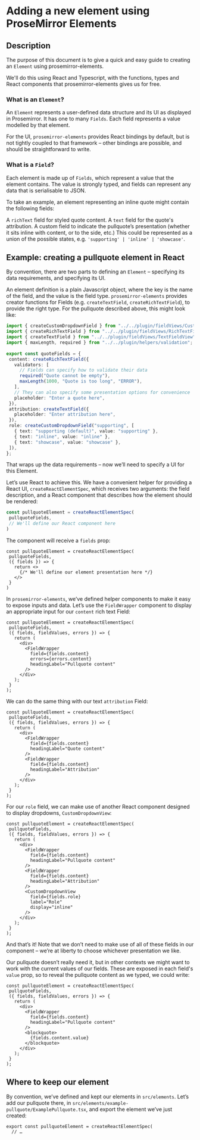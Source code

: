 # Adding a new element using ProseMirror Elements
## Description
The purpose of this document is to give a quick and easy guide to creating an `Element` using prosemirror-elements.

We'll do this using React and Typescript, with the functions, types and React components that prosemirror-elements gives us for free.

### What is an `Element`?

An `Element` represents a user-defined data structure and its UI as displayed in Prosemirror. It has one to many `Fields`. Each field represents a value modelled by that element.

For the UI, `prosemirror-elements` provides React bindings by default, but is not tightly coupled to that framework – other bindings are possible, and should be straightforward to write. 

### What is a `Field`?
Each element is made up of `Fields`, which represent a value that the element contains. The value is strongly typed, and fields can represent any data that is serialisable to JSON.

To take an example, an element representing an inline quote might contain the following fields:

A `richText` field for styled quote content.
A `text` field for the quote's attribution.
A custom field to indicate the pullquote’s presentation (whether it sits inline with content, or to the side, etc.) This could be represented as a union of the possible states, e.g. `'supporting' | 'inline' | 'showcase'`.

## Example: creating a pullquote element in React
By convention, there are two parts to defining an `Element` – specifying its data requirements, and specifying its UI.

An element definition is a plain Javascript object, where the key is the name of the field, and the value is the field type. `prosemirror-elements` provides creator functions for Fields (e.g. `createTextField`, `createRichTextField`), to provide the right type. For the pullquote described above, this might look like:

```ts
import { createCustomDropdownField } from "../../plugin/fieldViews/CustomFieldView";
import { createRichTextField } from "../../plugin/fieldViews/RichTextFieldView";
import { createTextField } from "../../plugin/fieldViews/TextFieldView";
import { maxLength, required } from "../../plugin/helpers/validation";
 
export const quoteFields = {
 content: createRichTextField({
   validators: [
     // Fields can specify how to validate their data
     required("Quote cannot be empty"),
     maxLength(1000, "Quote is too long", "ERROR"),
   ],
   // They can also specify some presentation options for convenience
   placeholder: "Enter a quote here",
 }),
 attribution: createTextField({
   placeholder: "Enter attribution here",
 }),
 role: createCustomDropdownField("supporting", [
   { text: "supporting (default)", value: "supporting" },
   { text: "inline", value: "inline" },
   { text: "showcase", value: "showcase" },
 ]),
};
```
That wraps up the data requirements – now we’ll need to specify a UI for this Element.

Let’s use React to achieve this. We have a convenient helper for providing a React UI, `createReactElementSpec`, which receives two arguments: the field description, and a React component that describes how the element should be rendered:
```ts
const pullquoteElement = createReactElementSpec(
 pullquoteFields,
 // We'll define our React component here
)
```

The component will receive a `fields` prop:
```tsx
const pullquoteElement = createReactElementSpec(
 pullquoteFields,
 ({ fields }) => {
   return <>
     {/* We'll define our element presentation here */}
   </>
 }
)
```
In `prosemirror-elements`, we’ve defined helper components to make it easy to expose inputs and data. Let’s use the `FieldWrapper` component to display an appropriate input for our `content` rich text Field:
```tsx
const pullquoteElement = createReactElementSpec(
 pullquoteFields,
 ({ fields, fieldValues, errors }) => {
   return (
     <div>
       <FieldWrapper
         field={fields.content}
         errors={errors.content}
         headingLabel="Pullquote content"
       />
     </div>
   );
 }
);
```
We can do the same thing with our text `attribution` Field:
```tsx
const pullquoteElement = createReactElementSpec(
 pullquoteFields,
 ({ fields, fieldValues, errors }) => {
   return (
     <div>
       <FieldWrapper
         field={fields.content}
         headingLabel="Quote content"
       />
       <FieldWrapper
         field={fields.content}
         headingLabel="Attribution"
       />
     </div>
   );
 }
);
```
For our `role` field, we can make use of another React component designed to display dropdowns, `CustomDropdownView`:
```tsx
const pullquoteElement = createReactElementSpec(
 pullquoteFields,
 ({ fields, fieldValues, errors }) => {
   return (
     <div>
       <FieldWrapper
         field={fields.content}
         headingLabel="Pullquote content"
       />
       <FieldWrapper
         field={fields.content}
         headingLabel="Attribution"
       />
       <CustomDropdownView
         field={fields.role}
         label="Role"
         display="inline"
       />
     </div>
   );
 }
);
```
And that’s it! Note that we don’t need to make use of all of these fields in our component – we’re at liberty to choose whichever presentation we like.

Our pullquote doesn’t really need it, but in other contexts we might want to work with the current values of our fields. These are exposed in each field's `value` prop, so to reveal the pullquote content as we typed, we could write:

```tsx
const pullquoteElement = createReactElementSpec(
 pullquoteFields,
 ({ fields, fieldValues, errors }) => {
   return (
     <div>
       <FieldWrapper
         field={fields.content}
         headingLabel="Pullquote content"
       />
       <blockquote>
         {fields.content.value}
       </blockquote>
     </div>
   );
 }
);
```

## Where to keep our element
By convention, we’ve defined and kept our elements in `src/elements`. Let’s add our pullquote there, in `src/elements/example-pullquote/ExamplePullquote.tsx`, and export the element we’ve just created:
```tsx
export const pullquoteElement = createReactElementSpec(
  // …
```
